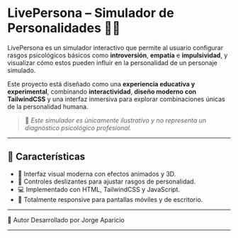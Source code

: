 # LivePersona – Simulador de Personalidades 🧠✨

LivePersona es un simulador interactivo que permite al usuario configurar rasgos psicológicos básicos como **introversión**, **empatía** e **impulsividad**, y visualizar cómo estos pueden influir en la personalidad de un personaje simulado.

Este proyecto está diseñado como una **experiencia educativa y experimental**, combinando **interactividad**, **diseño moderno con TailwindCSS** y una interfaz inmersiva para explorar combinaciones únicas de la personalidad humana.  

> 🚨 *Este simulador es únicamente ilustrativo y no representa un diagnóstico psicológico profesional.*

---

## 🚀 Características

- 🎨 Interfaz visual moderna con efectos animados y 3D.
- 🧩 Controles deslizantes para ajustar rasgos de personalidad.
- 💻 Implementado con HTML, TailwindCSS y JavaScript.
- 📱 Totalmente responsive para pantallas móviles y de escritorio.
---

👤 Autor
Desarrollado por Jorge Aparicio 

---
